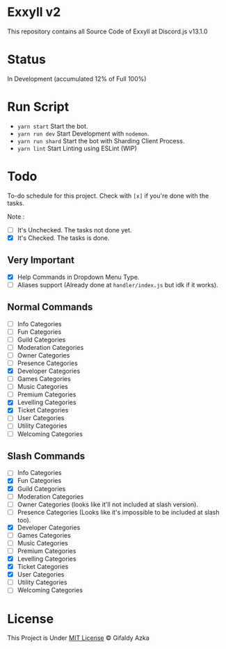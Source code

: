 # Exxyll v2

This repository contains all Source Code of Exxyll at Discord.js v13.1.0

# Status

In Development (accumulated 12% of Full 100%)

# Run Script

- `yarn start` Start the bot.
- `yarn run dev` Start Development with `nodemon`.
- `yarn run shard` Start the bot with Sharding Client Process.
- `yarn lint` Start Linting using ESLint (WIP)

# Todo

To-do schedule for this project. Check with `[x]` if you're done with the tasks.

Note :

- [ ] It's Unchecked. The tasks not done yet.
- [x] It's Checked. The tasks is done.

## Very Important

- [x] Help Commands in Dropdown Menu Type.
- [ ] Aliases support (Already done at `handler/index.js` but idk if it works).

## Normal Commands

- [ ] Info Categories
- [ ] Fun Categories
- [ ] Guild Categories
- [ ] Moderation Categories
- [ ] Owner Categories
- [ ] Presence Categories
- [x] Developer Categories
- [ ] Games Categories
- [ ] Music Categories
- [ ] Premium Categories
- [x] Levelling Categories
- [x] Ticket Categories
- [ ] User Categories
- [ ] Utility Categories
- [ ] Welcoming Categories

## Slash Commands

- [ ] Info Categories
- [x] Fun Categories
- [x] Guild Categories
- [ ] Moderation Categories
- [ ] Owner Categories (looks like it'll not included at slash version).
- [ ] Presence Categories (Looks like it's impossible to be included at slash too).
- [x] Developer Categories
- [ ] Games Categories
- [ ] Music Categories
- [ ] Premium Categories
- [x] Levelling Categories
- [x] Ticket Categories
- [x] User Categories
- [ ] Utility Categories
- [ ] Welcoming Categories

# License

This Project is Under [MIT License](https://github.com/gifaldyazkaa/exxyll-rewrite-v13/blob/master/LICENSE) &copy; Gifaldy Azka
